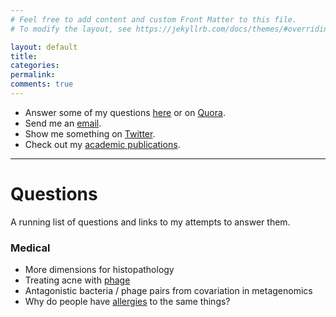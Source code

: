 ```yaml
---
# Feel free to add content and custom Front Matter to this file.
# To modify the layout, see https://jekyllrb.com/docs/themes/#overriding-theme-defaults

layout: default
title:
categories:
permalink:
comments: true
---
```


- Answer some of my questions [here](pages/questions.md) or on [Quora](https://www.quora.com/profile/Josh-McNamara/questions).
- Send me an [email](mailto:mcnamara.website.contact@gmail.com).
- Show me something on [Twitter](https://twitter.com/joshtmcnamara).
- Check out my [academic publications](https://scholar.google.com/citations?user=sDR-KfQAAAAJ&hl=en).

---


# Questions
A running list of questions and links to my attempts to answer them.

### Medical
- More dimensions for histopathology
- Treating acne with [phage](../_posts/2021-06-08-phage.md)
- Antagonistic bacteria / phage pairs from covariation in metagenomics
- Why do people have [allergies](https://mcnamara.website/allergies) to the same things?